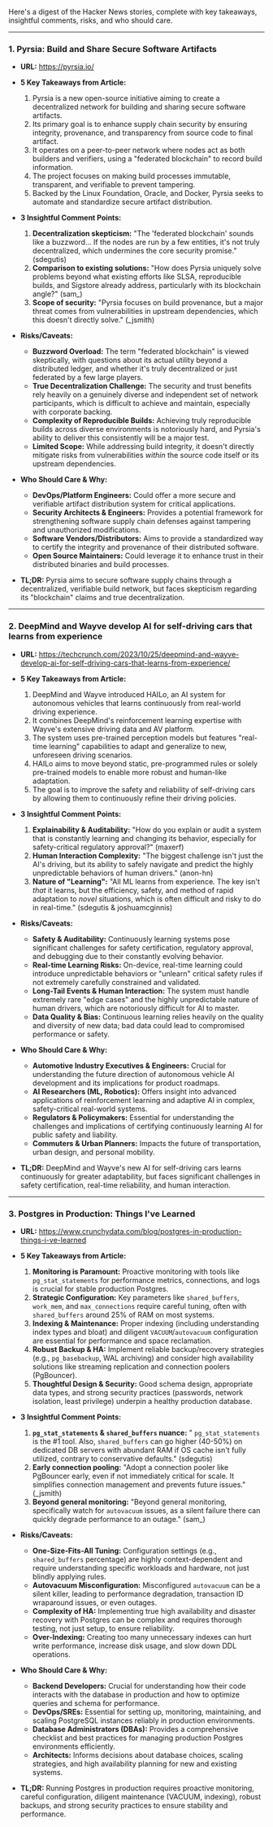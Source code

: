 Here's a digest of the Hacker News stories, complete with key takeaways, insightful comments, risks, and who should care.

---

### **1. Pyrsia: Build and Share Secure Software Artifacts**
*   **URL:** https://pyrsia.io/

*   **5 Key Takeaways from Article:**
    1.  Pyrsia is a new open-source initiative aiming to create a decentralized network for building and sharing secure software artifacts.
    2.  Its primary goal is to enhance supply chain security by ensuring integrity, provenance, and transparency from source code to final artifact.
    3.  It operates on a peer-to-peer network where nodes act as both builders and verifiers, using a "federated blockchain" to record build information.
    4.  The project focuses on making build processes immutable, transparent, and verifiable to prevent tampering.
    5.  Backed by the Linux Foundation, Oracle, and Docker, Pyrsia seeks to automate and standardize secure artifact distribution.

*   **3 Insightful Comment Points:**
    1.  **Decentralization skepticism:** "The 'federated blockchain' sounds like a buzzword... If the nodes are run by a few entities, it's not truly decentralized, which undermines the core security promise." (sdegutis)
    2.  **Comparison to existing solutions:** "How does Pyrsia uniquely solve problems beyond what existing efforts like SLSA, reproducible builds, and Sigstore already address, particularly with its blockchain angle?" (sam_)
    3.  **Scope of security:** "Pyrsia focuses on build provenance, but a major threat comes from vulnerabilities in upstream dependencies, which this doesn't directly solve." (_jsmith)

*   **Risks/Caveats:**
    *   **Buzzword Overload:** The term "federated blockchain" is viewed skeptically, with questions about its actual utility beyond a distributed ledger, and whether it's truly decentralized or just federated by a few large players.
    *   **True Decentralization Challenge:** The security and trust benefits rely heavily on a genuinely diverse and independent set of network participants, which is difficult to achieve and maintain, especially with corporate backing.
    *   **Complexity of Reproducible Builds:** Achieving truly reproducible builds across diverse environments is notoriously hard, and Pyrsia's ability to deliver this consistently will be a major test.
    *   **Limited Scope:** While addressing build integrity, it doesn't directly mitigate risks from vulnerabilities *within* the source code itself or its upstream dependencies.

*   **Who Should Care & Why:**
    *   **DevOps/Platform Engineers:** Could offer a more secure and verifiable artifact distribution system for critical applications.
    *   **Security Architects & Engineers:** Provides a potential framework for strengthening software supply chain defenses against tampering and unauthorized modifications.
    *   **Software Vendors/Distributors:** Aims to provide a standardized way to certify the integrity and provenance of their distributed software.
    *   **Open Source Maintainers:** Could leverage it to enhance trust in their distributed binaries and build processes.

*   **TL;DR:** Pyrsia aims to secure software supply chains through a decentralized, verifiable build network, but faces skepticism regarding its "blockchain" claims and true decentralization.

---

### **2. DeepMind and Wayve develop AI for self-driving cars that learns from experience**
*   **URL:** https://techcrunch.com/2023/10/25/deepmind-and-wayve-develop-ai-for-self-driving-cars-that-learns-from-experience/

*   **5 Key Takeaways from Article:**
    1.  DeepMind and Wayve introduced HAILo, an AI system for autonomous vehicles that learns continuously from real-world driving experience.
    2.  It combines DeepMind's reinforcement learning expertise with Wayve's extensive driving data and AV platform.
    3.  The system uses pre-trained perception models but features "real-time learning" capabilities to adapt and generalize to new, unforeseen driving scenarios.
    4.  HAILo aims to move beyond static, pre-programmed rules or solely pre-trained models to enable more robust and human-like adaptation.
    5.  The goal is to improve the safety and reliability of self-driving cars by allowing them to continuously refine their driving policies.

*   **3 Insightful Comment Points:**
    1.  **Explainability & Auditability:** "How do you explain or audit a system that is constantly learning and changing its behavior, especially for safety-critical regulatory approval?" (maxerf)
    2.  **Human Interaction Complexity:** "The biggest challenge isn't just the AI's driving, but its ability to safely navigate and predict the highly unpredictable behaviors of human drivers." (anon-hn)
    3.  **Nature of "Learning":** "All ML learns from experience. The key isn't *that* it learns, but the efficiency, safety, and method of rapid adaptation to *novel* situations, which is often difficult and risky to do in real-time." (sdegutis & joshuamcginnis)

*   **Risks/Caveats:**
    *   **Safety & Auditability:** Continuously learning systems pose significant challenges for safety certification, regulatory approval, and debugging due to their constantly evolving behavior.
    *   **Real-time Learning Risks:** On-device, real-time learning could introduce unpredictable behaviors or "unlearn" critical safety rules if not extremely carefully constrained and validated.
    *   **Long-Tail Events & Human Interaction:** The system must handle extremely rare "edge cases" and the highly unpredictable nature of human drivers, which are notoriously difficult for AI to master.
    *   **Data Quality & Bias:** Continuous learning relies heavily on the quality and diversity of new data; bad data could lead to compromised performance or safety.

*   **Who Should Care & Why:**
    *   **Automotive Industry Executives & Engineers:** Crucial for understanding the future direction of autonomous vehicle AI development and its implications for product roadmaps.
    *   **AI Researchers (ML, Robotics):** Offers insight into advanced applications of reinforcement learning and adaptive AI in complex, safety-critical real-world systems.
    *   **Regulators & Policymakers:** Essential for understanding the challenges and implications of certifying continuously learning AI for public safety and liability.
    *   **Commuters & Urban Planners:** Impacts the future of transportation, urban design, and personal mobility.

*   **TL;DR:** DeepMind and Wayve's new AI for self-driving cars learns continuously for greater adaptability, but faces significant challenges in safety certification, real-time reliability, and human interaction.

---

### **3. Postgres in Production: Things I've Learned**
*   **URL:** https://www.crunchydata.com/blog/postgres-in-production-things-i-ve-learned

*   **5 Key Takeaways from Article:**
    1.  **Monitoring is Paramount:** Proactive monitoring with tools like `pg_stat_statements` for performance metrics, connections, and logs is crucial for stable production Postgres.
    2.  **Strategic Configuration:** Key parameters like `shared_buffers`, `work_mem`, and `max_connections` require careful tuning, often with `shared_buffers` around 25% of RAM on most systems.
    3.  **Indexing & Maintenance:** Proper indexing (including understanding index types and bloat) and diligent `VACUUM`/`autovacuum` configuration are essential for performance and space reclamation.
    4.  **Robust Backup & HA:** Implement reliable backup/recovery strategies (e.g., `pg_basebackup`, WAL archiving) and consider high availability solutions like streaming replication and connection poolers (PgBouncer).
    5.  **Thoughtful Design & Security:** Good schema design, appropriate data types, and strong security practices (passwords, network isolation, least privilege) underpin a healthy production database.

*   **3 Insightful Comment Points:**
    1.  **`pg_stat_statements` & `shared_buffers` nuance:** " `pg_stat_statements` is the #1 tool. Also, `shared_buffers` can go higher (40-50%) on dedicated DB servers with abundant RAM if OS cache isn't fully utilized, contrary to conservative defaults." (sdegutis)
    2.  **Early connection pooling:** "Adopt a connection pooler like PgBouncer early, even if not immediately critical for scale. It simplifies connection management and prevents future issues." (_jsmith)
    3.  **Beyond general monitoring:** "Beyond general monitoring, specifically watch for `autovacuum` issues, as a silent failure there can quickly degrade performance to an outage." (sam_)

*   **Risks/Caveats:**
    *   **One-Size-Fits-All Tuning:** Configuration settings (e.g., `shared_buffers` percentage) are highly context-dependent and require understanding specific workloads and hardware, not just blindly applying rules.
    *   **Autovacuum Misconfiguration:** Misconfigured `autovacuum` can be a silent killer, leading to performance degradation, transaction ID wraparound issues, or even outages.
    *   **Complexity of HA:** Implementing true high availability and disaster recovery with Postgres can be complex and requires thorough testing, not just setup, to ensure reliability.
    *   **Over-Indexing:** Creating too many unnecessary indexes can hurt write performance, increase disk usage, and slow down DDL operations.

*   **Who Should Care & Why:**
    *   **Backend Developers:** Crucial for understanding how their code interacts with the database in production and how to optimize queries and schema for performance.
    *   **DevOps/SREs:** Essential for setting up, monitoring, maintaining, and scaling PostgreSQL instances reliably in production environments.
    *   **Database Administrators (DBAs):** Provides a comprehensive checklist and best practices for managing production Postgres environments efficiently.
    *   **Architects:** Informs decisions about database choices, scaling strategies, and high availability planning for new and existing systems.

*   **TL;DR:** Running Postgres in production requires proactive monitoring, careful configuration, diligent maintenance (VACUUM, indexing), robust backups, and strong security practices to ensure stability and performance.